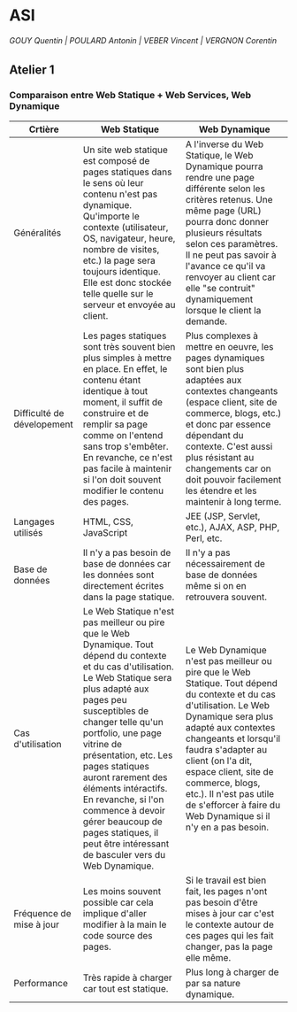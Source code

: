 # ASI

###### GOUY Quentin | POULARD Antonin | VEBER Vincent | VERGNON Corentin

## Atelier 1

### Comparaison entre Web Statique + Web Services, Web Dynamique

| Crtière | Web Statique | Web Dynamique
| ------ | ------ | ------ |
| Généralités | Un site web statique est composé de pages statiques dans le sens où leur contenu n'est pas dynamique. Qu'importe le contexte (utilisateur, OS, navigateur, heure, nombre de visites, etc.) la page sera toujours identique. Elle est donc stockée telle quelle sur le serveur et envoyée au client. | A l'inverse du Web Statique, le Web Dynamique pourra rendre une page différente selon les critères retenus. Une même page (URL) pourra donc donner plusieurs résultats selon ces paramètres. Il ne peut pas savoir à l'avance ce qu'il va renvoyer au client car elle "se contruit" dynamiquement lorsque le client la demande. |
| Difficulté de dévelopement | Les pages statiques sont très souvent bien plus simples à mettre en place. En effet, le contenu étant identique à tout moment, il suffit de construire et de remplir sa page comme on l'entend sans trop s'embêter. En revanche, ce n'est pas facile à maintenir si l'on doit souvent modifier le contenu des pages. | Plus complexes à mettre en oeuvre, les pages dynamiques sont bien plus adaptées aux contextes changeants (espace client, site de commerce, blogs, etc.) et donc par essence dépendant du contexte. C'est aussi plus résistant au changements car on doit pouvoir facilement les étendre et les maintenir à long terme. |
| Langages utilisés | HTML, CSS, JavaScript | JEE (JSP, Servlet, etc.), AJAX, ASP, PHP, Perl, etc. |
| Base de données | Il n'y a pas besoin de base de données car les données sont directement écrites dans la page statique. | Il n'y a pas nécessairement de base de données même si on en retrouvera souvent. |
| Cas d'utilisation | Le Web Statique n'est pas meilleur ou pire que le Web Dynamique. Tout dépend du contexte et du cas d'utilisation. Le Web Statique sera plus adapté aux pages peu susceptibles de changer telle qu'un portfolio, une page vitrine de présentation, etc. Les pages statiques auront rarement des éléments intéractifs. En revanche, si l'on commence à devoir gérer beaucoup de pages statiques, il peut être intéressant de basculer vers du Web Dynamique. | Le Web Dynamique n'est pas meilleur ou pire que le Web Statique. Tout dépend du contexte et du cas d'utilisation. Le Web Dynamique sera plus adapté aux contextes changeants et lorsqu'il faudra s'adapter au client (on l'a dit, espace client, site de commerce, blogs, etc.). Il n'est pas utile de s'efforcer à faire du Web Dynamique si il n'y en a pas besoin. |
| Fréquence de mise à jour | Les moins souvent possible car cela implique d'aller modifier à la main le code source des pages. | Si le travail est bien fait, les pages n'ont pas besoin d'être mises à jour car c'est le contexte autour de ces pages qui les fait changer, pas la page elle même. |
| Performance | Très rapide à charger car tout est statique. | Plus long à charger de par sa nature dynamique. |
